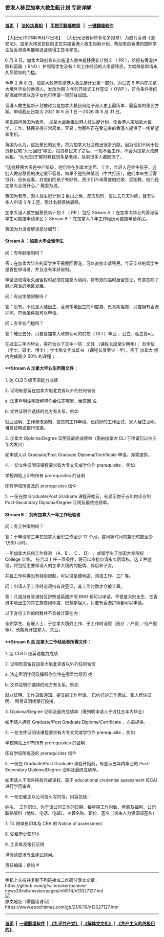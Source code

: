 ### 香港人移民加拿大救生艇计划 专家详解
------------------------

#### [首页](https://github.com/gfw-breaker/banned-news3/blob/master/README.md) &nbsp;&nbsp;|&nbsp;&nbsp; [法轮功真相](https://github.com/begood0513/basic/blob/master/README.md)  &nbsp;&nbsp;|&nbsp;&nbsp; [手把手翻墙教程](https://github.com/gfw-breaker/guides/wiki)  &nbsp;&nbsp;|&nbsp;&nbsp; [一键翻墙软件](https://github.com/gfw-breaker/nogfw/blob/master/README.md)  



<div><p>
 【大纪元2021年06月17日讯】
 <span class="s1">
  （大纪元记者伊铃多伦多报导）
 </span>
 <span class="s1">
  为应对香港《国安法》，加拿大移民部目前正在实施香港人救生艇新计划，帮助来自香港的国际学生及香港青年能够迅速获得工签与学签。
 </span>
</p>
<p class="p1">
 <span class="s2">
  6
 </span>
 <span class="s1">
  月
 </span>
 <span class="s2">
  8
 </span>
 <span class="s1">
  日，加拿大政府宣布实施港人救生艇移民新计划
 </span>
 <span class="s2">
  2
 </span>
 <span class="s1">
  （
 </span>
 <span class="s2">
  PR
 </span>
 <span class="s1">
  ），给拥有香港护照和英国（
 </span>
 <span class="s2">
  BNO
 </span>
 <span class="s1">
  ）护照留学生及有
 </span>
 <span class="s2">
  1
 </span>
 <span class="s1">
  年工作经验的人申请移民，大幅降低申请永久居留权的门槛。
 </span>
</p>
<p class="p1">
 <span class="s1">
  今年
 </span>
 <span class="s2">
  2
 </span>
 <span class="s1">
  月
 </span>
 <span class="s2">
  8
 </span>
 <span class="s1">
  日，加拿大政府实施港人救生艇计划第一部分，向过去
 </span>
 <span class="s2">
  5
 </span>
 <span class="s1">
  年内在加拿大境外毕业的香港人，发放为期
 </span>
 <span class="s2">
  3
 </span>
 <span class="s1">
  年的开放式工作签证（
 </span>
 <span class="s2">
  OWP
 </span>
 <span class="s1">
  ），符合条件者的配偶或伴侣以及子女也可申请一同前往加国。
 </span>
</p>
<p class="p1">
 <span class="s1">
  香港人救生艇新计划被称为是加拿大移民局给予港人史上最简单、最容易的移民方案。申请截止日期为
 </span>
 <span class="s2">
  2021
 </span>
 <span class="s1">
  年
 </span>
 <span class="s2">
  6
 </span>
 <span class="s1">
  月
 </span>
 <span class="s2">
  1
 </span>
 <span class="s1">
  日
 </span>
 <span class="s2">
  ～2026
 </span>
 <span class="s1">
  年
 </span>
 <span class="s2">
  8
 </span>
 <span class="s1">
  月
 </span>
 <span class="s2">
  31
 </span>
 <span class="s1">
  日。
 </span>
</p>
<p class="p1">
 <span class="s1">
  移民顾问黄国为表示，
 </span>
 <span class="s1">
  加拿大最新推出港人救生艇计划，使香港人来加拿大留学、工作、移民变得非常简单、容易；为那些正在受迫害的香港人提供了一线希望和生机。
 </span>
</p>
<p class="p1">
 <span class="s1">
  黄国为认为，这批移民的到来，将为加拿大社会做出很多贡献。因为他们不同于投资移民和“九七回归”移民。投资移民来了之后，一般不会工作，不会为加拿大政府纳税。“九七回归”那时移民很多是老板，后来很多人都回流了。
 </span>
</p>
<p class="p1">
 <span class="s1">
  “这批移民大多是中产阶级，他们会在加拿大定居、工作，年轻人还会生孩子。这批人做出移民的决定很不容易。如果不是特殊情况（中共打压），他们本来生活得很好。但长远看，对他们的孩子有好处，孩子们不再需要唱红歌、受国教，他们在加拿大会很开心。”
 </span>
 <span class="s1">
  黄国为说。
 </span>
</p>
<p class="p1">
 <span class="s1">
  黄国为表示，港人救生艇计划
 </span>
 <span class="s2">
  2
 </span>
 <span class="s1">
  推出之后，反应热烈，仅过去几天时间，就有许多人申请
 </span>
 <span class="s2">
  3
 </span>
 <span class="s1">
  年工签，预计名额很快满额。
 </span>
</p>
<p class="p1">
 <span class="s1">
  加拿大港人救生艇移民新计划
 </span>
 <span class="s2">
  2
 </span>
 <span class="s1">
  （
 </span>
 <span class="s2">
  PR
 </span>
 <span class="s1">
  ）包括
 </span>
 <span class="s2">
  Stream A
 </span>
 <span class="s1">
  ：在加拿大毕业的香港留学生可直接申请移民；
 </span>
 <span class="s2">
  Stream B
 </span>
 <span class="s1">
  ：在加拿大
 </span>
 <span class="s2">
  1
 </span>
 <span class="s1">
  年工作经历可直接申请移民。
 </span>
</p>
<p class="p1">
 <span class="s1">
  黄国为为读者解读部分细节：
 </span>
</p>
<h4 class="p3">
 <span class="s1">
  Stream A
 </span>
 <span class="s3">
  ：加拿大毕业留学生
 </span>
</h4>
<p class="p1">
 <span class="s1">
  问：有年龄限制吗？
 </span>
</p>
<p class="p1">
 <span class="s1">
  答：在加拿大毕业的留学生不需要回香港，可以直接申请移民。今天毕业的留学生是首批申请者，并且没有年龄限制。
 </span>
</p>
<p class="p1">
 <span class="s1">
  申请及取得永久居留权时必须在加拿大境内，持有效的临时居留签证，有意在除了魁北克省的地区发展。
 </span>
</p>
<p class="p1">
 <span class="s1">
  问：有出生地限制吗？
 </span>
</p>
<p class="p1">
 <span class="s1">
  答：没有。不论是大陆出生、香港本地出生的印度裔、巴基斯坦裔，只要拥有香港护照、符合条件就可以申请。
 </span>
</p>
<p class="p1">
 <span class="s1">
  问：有专业门槛吗？
 </span>
</p>
<p class="p1">
 <span class="s1">
  答：雅思五分，只要是加拿大政府认可的院校（
 </span>
 <span class="s2">
  DLI
 </span>
 <span class="s1">
  ）毕业
 </span>
 <span class="s1">
  ，公立、私立皆可。
 </span>
</p>
<p class="p1">
 <span class="s1">
  在过去三年内毕业，需符合以下其中一项：文凭
 </span>
 <span class="s1">
  （课程长度至少两年）；
 </span>
 <span class="s1">
  有学位（学士、硕士、博士）；学士后文凭或证书
 </span>
 <span class="s1">
  （课程长度至少一年）。需于
 </span>
 <span class="s1">
  加拿大
 </span>
 <span class="s1">
  境内完成最少
 </span>
 <span class="s2">
  50%
 </span>
 <span class="s1">
  的课程；
 </span>
</p>
<h4 class="p3">
 <span class="s1">
  **Stream A
 </span>
 <span class="s3">
  加拿大毕业生所需文件：
 </span>
</h4>
<p class="p3">
 <span class="s1">
  1.
 </span>
 <span class="s3">
  达
 </span>
 <span class="s1">
  CLB 5
 </span>
 <span class="s3">
  级英语能力成绩
 </span>
</p>
<p class="p1">
 <span class="s2">
  2.
 </span>
 <span class="s1">
  证明有意留在加拿大魁北克省以外的任何省份
 </span>
</p>
<p class="p1">
 <span class="s2">
  a.
 </span>
 <span class="s1">
  法定声明注明及解释你会住在哪里、给原因
 </span>
 <span class="s1">
  或
 </span>
</p>
<p class="p1">
 <span class="s2">
  b.
 </span>
 <span class="s1">
  文件证明你选择的地方有关系，例如
 </span>
</p>
<p class="p1">
 <span class="s1">
  就业证明、工作录取通知、提交的工作申请、已约好的工作面试、家人居住证明、租赁证明或银行按揭。
 </span>
</p>
<p class="p1">
 <span class="s2">
  3.
 </span>
 <span class="s1">
  加拿大
 </span>
 <span class="s2">
  Diploma/Degree
 </span>
 <span class="s1">
  证明及最终成绩单（需由加拿大
 </span>
 <span class="s2">
  DLI
 </span>
 <span class="s1">
  于申请日过往三年内发出）
 </span>
</p>
<p class="p3">
 <span class="s3">
  如申请人以
 </span>
 <span class="s1">
  Graduate/Post Graduate Diploma/Certificate
 </span>
 <span class="s3">
  申请，亦需提供。
 </span>
</p>
<p class="p1">
 <span class="s2">
  4.
 </span>
 <span class="s1">
  一份文件证明该课程要求有大专文凭或学位作
 </span>
 <span class="s2">
  prerequisite
 </span>
 <span class="s1">
  ，例如
 </span>
</p>
<p class="p3">
 <span class="s3">
  学校网站上印有所有
 </span>
 <span class="s1">
  prerequisites
 </span>
 <span class="s3">
  的证明
 </span>
</p>
<p class="p3">
 <span class="s3">
  印有学校所提及的
 </span>
 <span class="s1">
  prerequisites
 </span>
 <span class="s3">
  信件
 </span>
</p>
<p class="p3">
 <span class="s1">
  5.
 </span>
 <span class="s3">
  一份在你
 </span>
 <span class="s1">
  Graduate/Post Graduate
 </span>
 <span class="s3">
  课程开始前，有显示你于五年内毕业的
 </span>
 <span class="s1">
  Post-Secondary Diploma/Degree
 </span>
 <span class="s3">
  证明及最终成绩单。
 </span>
</p>
<h4 class="p3">
 <span class="s1">
  Stream B：
 </span>
 <span class="s3">
  拥有加拿大一年工作经验者
 </span>
</h4>
<p class="p1">
 <span class="s1">
  问：有工种限制吗？
 </span>
</p>
<p class="p1">
 <span class="s1">
  答：于申请前三年在加拿大全职工作至少
 </span>
 <span class="s2">
  12
 </span>
 <span class="s1">
  个月，或同等时间的兼职时数至少
 </span>
 <span class="s2">
  1,560
 </span>
 <span class="s1">
  小时。
 </span>
</p>
<p class="p1">
 <span class="s1">
  一年加拿大任何工作经验
 </span>
 <span class="s2">
  （A、B
 </span>
 <span class="s1">
  、
 </span>
 <span class="s2">
  C
 </span>
 <span class="s1">
  、
 </span>
 <span class="s2">
  D）
 </span>
 <span class="s1">
  ，或留学生于加国大专院校
 </span>
 <span class="s2">
  College
 </span>
 <span class="s1">
  毕业。
 </span>
 <span class="s1">
  符合以上任一项条件，将可以直接申请永久居留权。这
 </span>
 <span class="s2">
  2
 </span>
 <span class="s1">
  种途径，将包括主要申请人的加拿大境内的配偶、伴侣和子女。
 </span>
</p>
<p class="p1">
 <span class="s1">
  并且工作种类没有特别限制，可以说是便利店、清洁工作、工厂等。
 </span>
</p>
<p class="p1">
 <span class="s1">
  问：申请人于工作时必须持有效签证，其工作时数才会被计算。
 </span>
</p>
<p class="p1">
 <span class="s1">
  答：凡是持有香港特区护照或英国护照
 </span>
 <span class="s2">
  BNO
 </span>
 <span class="s1">
  都可以申请。不管是大陆出生、在香港本地出生的其它族裔如印度、巴基斯坦人，只要有香港护照都可以申请。
 </span>
</p>
<p class="p1">
 <span class="s1">
  以下身份工作的时数并不会被计算在内：
 </span>
</p>
<p class="p1">
 <span class="s1">
  全职学生、自雇人士、于加拿大境外工作、于工作时请假（医疗
 </span>
 <span class="s1">
  ／产假
 </span>
 <span class="s1">
  ／侍产假等）、长期离开加拿大、失业。
 </span>
</p>
<h4 class="p1">
 <span class="s2">
  **Stream B
 </span>
 <span class="s1">
  具
 </span>
 <span class="s1">
  加拿大工作经验者所需文件：
 </span>
</h4>
<p class="p3">
 <span class="s1">
  1.
 </span>
 <span class="s3">
  达
 </span>
 <span class="s1">
  CLB 5
 </span>
 <span class="s3">
  级英语能力成绩
 </span>
</p>
<p class="p1">
 <span class="s2">
  2.
 </span>
 <span class="s1">
  证明有意留在加拿大魁北克省以外的任何省份
 </span>
</p>
<p class="p1">
 <span class="s2">
  a.
 </span>
 <span class="s1">
  法定声明注明及解释你会住在哪里给原因
 </span>
 <span class="s1">
  或
 </span>
</p>
<p class="p1">
 <span class="s2">
  b.
 </span>
 <span class="s1">
  文件证明你选择的地方有关系，例如
 </span>
</p>
<p class="p1">
 <span class="s1">
  就业证明、工作录取通知、提交的工作申请、
 </span>
 <span class="s1">
  已约好的工作面试、家人居住证明、
 </span>
 <span class="s1">
  租赁证明或银行按揭。
 </span>
</p>
<p class="p1">
 <span class="s2">
  3. Diploma/Degree
 </span>
 <span class="s1">
  证明及最终成绩单（需列明申请人于过往五年内毕业）
 </span>
</p>
<p class="p3">
 <span class="s3">
  如申请人拥有
 </span>
 <span class="s1">
  Graduate/Post Graduate Diploma/Certificate
 </span>
 <span class="s3">
  ，亦需提供。
 </span>
</p>
<p class="p1">
 <span class="s2">
  4.
 </span>
 <span class="s1">
  一份文件证明该课程要求有大专文凭或学位作
 </span>
 <span class="s2">
  prerequisite
 </span>
 <span class="s1">
  ，例如
 </span>
</p>
<p class="p3">
 <span class="s3">
  学校网站上印有所有
 </span>
 <span class="s1">
  prerequisites
 </span>
 <span class="s3">
  的证明
 </span>
</p>
<p class="p3">
 <span class="s3">
  印有学校所提及的
 </span>
 <span class="s1">
  prerequisites
 </span>
 <span class="s3">
  信件
 </span>
</p>
<p class="p3">
 <span class="s1">
  5.
 </span>
 <span class="s3">
  一份在
 </span>
 <span class="s1">
  Graduate/Post Graduate
 </span>
 <span class="s3">
  课程开始前，有显示五年内毕业的
 </span>
 <span class="s1">
  Post-Secondary Diploma/Degree
 </span>
 <span class="s3">
  证明及最终成绩单。
 </span>
</p>
<p class="p3">
 <span class="s3">
  如申请人于海外院校完成课程，需于
 </span>
 <span class="s1">
  educational credential assessment (ECA)
 </span>
 <span class="s3">
  进行学历审查。
 </span>
</p>
<p class="p1">
 <span class="s2">
  6.
 </span>
 <span class="s1">
  一份由雇主以公司抬头写的信，内容包括：
 </span>
</p>
<p class="p1">
 <span class="s1">
  姓名、
 </span>
 <span class="s1">
  工作职位、你于该公司工作的日期、每星期工作时数、年薪及福利、公司联络资料（地址、电话、电邮）、主管名称、职位、签名（或由人力资源部签名）
 </span>
</p>
<p class="p3">
 <span class="s1">
  7. T4
 </span>
 <span class="s3">
  税单影印本及
 </span>
 <span class="s1">
  CRA
 </span>
 <span class="s3">
  的
 </span>
 <span class="s1">
  Notice of assessment
 </span>
</p>
<p class="p1">
 <span class="s2">
  8.
 </span>
 <span class="s1">
  受雇历史影印本
 </span>
</p>
<p class="p1">
 <span class="s2">
  9.
 </span>
 <span class="s1">
  工资单及银行证明
 </span>
</p>
<p class="p1">
 <span class="s1">
  详情请咨讯专业移民顾问。
 </span>
</p>
<p class="p1">
 责任编辑：岳怡 #
</p>
</div>
<hr/>
手机上长按并复制下列链接或二维码分享本文章：<br/>
https://github.com/gfw-breaker/banned-news3/blob/master/pages/nf4514/n13027127.md <br/>
<a href='https://github.com/gfw-breaker/banned-news3/blob/master/pages/nf4514/n13027127.md'><img src='https://github.com/gfw-breaker/banned-news3/blob/master/pages/nf4514/n13027127.md.png'/></a> <br/>
原文地址（需翻墙访问）：https://www.epochtimes.com/gb/21/6/16/n13027127.htm


------------------------
#### [首页](https://github.com/gfw-breaker/banned-news3/blob/master/README.md) &nbsp;|&nbsp; [一键翻墙软件](https://github.com/gfw-breaker/nogfw/blob/master/README.md) &nbsp;| [《九评共产党》](https://github.com/gfw-breaker/9ping.md/blob/master/README.md#九评之一评共产党是什么) | [《解体党文化》](https://github.com/gfw-breaker/jtdwh.md/blob/master/README.md) | [《共产主义的终极目的》](https://github.com/gfw-breaker/gczydzjmd.md/blob/master/README.md)


<img src='http://gfw-breaker.win/banned-news3/pages/nf4514/n13027127.md' width='0px' height='0px'/>